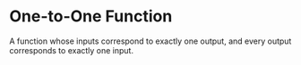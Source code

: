 # One-to-One Function

A function whose inputs correspond to exactly one output, and every output corresponds to exactly one input.
